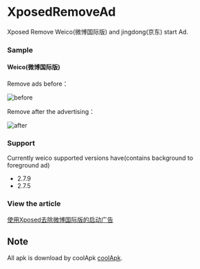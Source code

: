 # XposedRemoveAd
Xposed Remove Weico(微博国际版) and jingdong(京东) start Ad.

### Sample
#### Weico(微博国际版)

Remove ads before：

![before](http://ovlhlis72.bkt.clouddn.com/17-9-29/45001770.jpg)

Remove after the advertising：

![after](http://ovlhlis72.bkt.clouddn.com/17-9-29/10446189.jpg)

### Support
Currently weico supported versions have(contains background to foreground ad)
- 2.7.9
- 2.7.5


### View the article
[使用Xposed去除微博国际版的启动广告](https://www.jowanxu.top/2017/09/29/%E4%BD%BF%E7%94%A8Xposed%E5%8E%BB%E9%99%A4%E5%BE%AE%E5%8D%9A%E5%9B%BD%E9%99%85%E7%89%88%E7%9A%84%E5%90%AF%E5%8A%A8%E5%B9%BF%E5%91%8A/#more)

## Note
All apk is download by coolApk [coolApk](https://www.coolapk.com/).